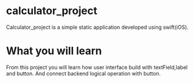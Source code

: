 # calculator_project
Calculator_project is a simple static application developed using swift(iOS).

# What you will learn
From this project you will learn how user interface build with textField,label and button. And connect backend logical operation with button.

